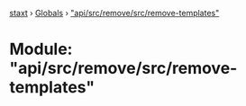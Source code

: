 [staxt](../README.md) › [Globals](../globals.md) › ["api/src/remove/src/remove-templates"](_api_src_remove_src_remove_templates_.md)

# Module: "api/src/remove/src/remove-templates"



